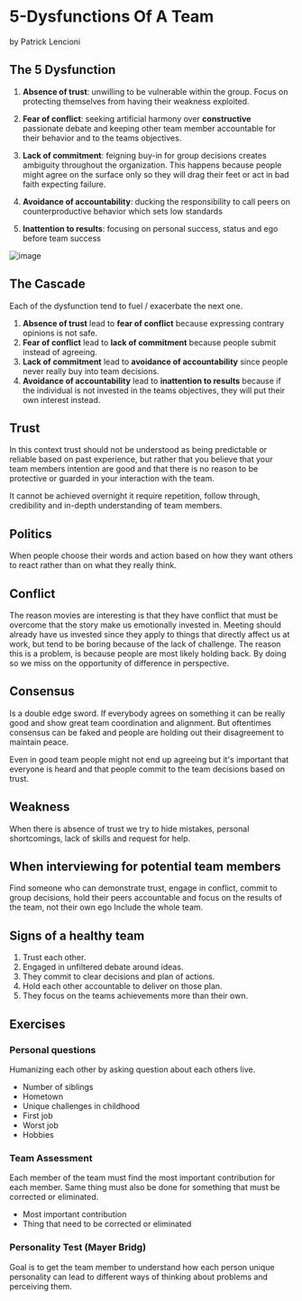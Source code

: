 # 5-Dysfunctions Of A Team
by Patrick Lencioni

## The 5 Dysfunction

1. **Absence of trust**: unwilling to be vulnerable within the group. Focus on protecting themselves from having their weakness exploited.

2. **Fear of conflict**: seeking artificial harmony over **constructive** passionate debate and keeping other team member accountable for their behavior and to the teams objectives. 

3. **Lack of commitment**: feigning buy-in for group decisions creates ambiguity throughout the organization. This happens because people might agree on the surface only so they will drag their feet or act in bad faith expecting failure.

4. **Avoidance of accountability**: ducking the responsibility to call peers on counterproductive behavior which sets low standards
   
5. **Inattention to results**: focusing on personal success, status and ego before team success

![image](https://github.com/user-attachments/assets/5dbcd0d2-9ffc-42d4-9a97-a57a55f34402)



## The Cascade
Each of the dysfunction tend to fuel / exacerbate the next one.

1. **Absence of trust** lead to **fear of conflict** because expressing contrary opinions is not safe.
2. **Fear of conflict** lead to **lack of commitment** because people submit instead of agreeing.
3. **Lack of commitment** lead to **avoidance of accountability** since people never really buy into team decisions.
4. **Avoidance of accountability** lead to **inattention to results** because if the individual is not invested in the teams objectives, they will put their own interest instead.

## Trust
In this context trust should not be understood as being predictable or reliable based on past experience, but rather that you believe that your team members intention are good and that there is no reason to be protective or guarded in your interaction with the team. 

It cannot be achieved overnight it require repetition, follow through, credibility and in-depth understanding of team members.

## Politics
When people choose their words and action based on how they want others to react rather than on what they really think.

## Conflict
The reason movies are interesting is that they have conflict that must be overcome that the story make us emotionally invested in. Meeting should already have us invested since they apply to things that directly affect us at work, but tend to be boring because of the lack of challenge. The reason this is a problem, is because people are most likely holding back. By doing so we miss on the opportunity of difference in perspective.

## Consensus 
Is a double edge sword. If everybody agrees on something it can be really good and show great team coordination and alignment. But oftentimes consensus can be faked and people are holding out their disagreement to maintain peace. 

Even in good team people might not end up agreeing but it's important that everyone is heard and that people commit to the team decisions based on trust.  

## Weakness
When there is absence of trust we try to hide mistakes, personal shortcomings, lack of skills and request for help. 

## When interviewing for potential team members
Find someone who can demonstrate trust, engage in conflict, commit to group decisions, hold their peers accountable and focus on the results of the team, not their own ego
Include the whole team.

## Signs of a healthy team
1. Trust each other.
2. Engaged in unfiltered debate around ideas.
3. They commit to clear decisions and plan of actions.
4. Hold each other accountable to deliver on those plan.
5. They focus on the teams achievements more than their own. 

## Exercises

### Personal questions
Humanizing each other by asking question about each others live.
- Number of siblings
- Hometown
- Unique challenges in childhood
- First job
- Worst job
- Hobbies

### Team Assessment
Each member of the team must find the most important contribution for each member. Same thing must also be done for something that must be corrected or eliminated. 
- Most important contribution
- Thing that need to be corrected or eliminated

### Personality Test (Mayer Bridg)
Goal is to get the team member to understand how each person unique personality can lead to different ways of thinking about problems and perceiving them.
